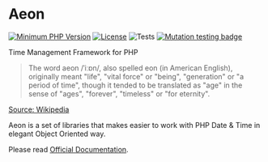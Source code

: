 # Aeon 

[![Minimum PHP Version](https://img.shields.io/badge/php-%3E%3D%207.4-8892BF.svg)](https://php.net/)
[![License](https://poser.pugx.org/aeon-php/symfony-bundle/license)](//packagist.org/packages/aeon-php/symfony-bundle)
![Tests](https://github.com/aeon-php/symfony-bundle/workflows/Tests/badge.svg?branch=1.x)
[![Mutation testing badge](https://img.shields.io/endpoint?style=flat&url=https%3A%2F%2Fbadge-api.stryker-mutator.io%2Fgithub.com%2Faeon-php%2Fsymfony-bundle%2F1.x)](https://dashboard.stryker-mutator.io/reports/github.com/aeon-php/symfony-bundle/1.x)

Time Management Framework for PHP

> The word aeon /ˈiːɒn/, also spelled eon (in American English), originally meant "life", "vital force" or "being", 
> "generation" or "a period of time", though it tended to be translated as "age" in the sense of "ages", "forever", 
> "timeless" or "for eternity".

[Source: Wikipedia](https://en.wikipedia.org/wiki/Aeon) 

Aeon is a set of libraries that makes easier to work with PHP Date & Time in elegant Object Oriented way.

Please read [Official Documentation](https://aeon-php.org/docs/symfony-bundle).

